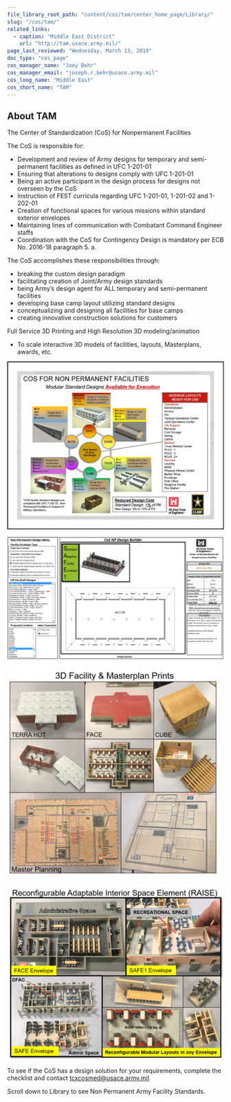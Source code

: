 ```yaml
---
file_library_root_path: "content/cos/tam/center_home_page/Library/"
slug: "/cos/tam/"
related_links:
  - caption: "Middle East District"
    url: "http://tam.usace.army.mil/"
page_last_reviewed: "Wednesday, March 13, 2019"
doc_type: "cos_page"
cos_manager_name: "Joey Behr"
cos_manager_email: "joseph.r.behr@usace.army.mil"
cos_long_name: "Middle East"
cos_short_name: "TAM"
---
```


## About TAM

The Center of Standardization (CoS) for Nonpermanent Facilities

The CoS is responsible for:

- Development and review of Army designs for temporary and semi-permanent facilities as defined in UFC 1-201-01
- Ensuring that alterations to designs comply with UFC 1-201-01
- Being an active participant in the design process for designs not overseen by the CoS
- Instruction of FEST curricula regarding UFC 1-201-01, 1-201-02 and 1-202-01
- Creation of functional spaces for various missions within standard exterior envelopes
- Maintaining lines of communication with Combatant Command Engineer staffs
- Coordination with the CoS for Contingency Design is mandatory per ECB No. 2016-18 paragraph 5. a.

The CoS accomplishes these responsibilities through:

- breaking the custom design paradigm
- facilitating creation of Joint/Army design standards
- being Army’s design agent for ALL temporary and semi-permanent facilities
- developing base camp layout utilizing standard designs
- conceptualizing and designing all facilities for base camps
- creating innovative construction solutions for customers

Full Service 3D Printing and High Resolution 3D modeling/animation

- To scale interactive 3D models of facilities, layouts, Masterplans, awards, etc.

![CoS Catalog](./cos-np-overview.jpg)

![COS NP Design Builder](./design-builder-preview.png)

![Facility and Masterplan Prints](./3d-facilities-and-masterplan-prints.png)

![RAISE](./raise-3d-models.png)

To see if the CoS has a design solution for your requirements, complete the checklist and contact tcxcosmed@usace.army.mil

Scroll down to Library to see Non Permanent Army Facility Standards.
